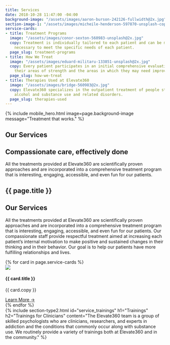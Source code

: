 ```yaml
---
title: Services
date: 2018-10-28 11:47:00 -04:00
background-image: "/assets/images/aaron-burson-242126-fullwidth@2x.jpg"
section-image-1: "/assets/images/micheile-henderson-597870-unsplash-copy-2@2x.jpg"
service-cards:
- title: Treatment Programs
  image: "/assets/images/conor-sexton-560983-unsplash@2x.jpg"
  copy: Treatment is individually tailored to each patient and can be modified as
    necessary to meet the specific needs of each patient.
  page_slug: treatment-programs
- title: How We Treat
  image: "/assets/images/eduard-militaru-133851-unsplash@2x.jpg"
  copy: Every patient participates in an initial comprehensive evaluation to determine
    their areas of strength and the areas in which they may need improvement and support.
  page_slug: how-we-treat
- title: Therapies Used at Elevate360
  image: "/assets/images/bridge-560983@2x.jpg"
  copy: Elevate360 specializes in the outpatient treatment of people struggling with
    alcohol and substance use and related disorders.
  page_slug: therapies-used
---
```


{% include mobile_hero.html image=page.background-image message="Treatment that works." %}

<section id="homepage_1" class="hero" style="background-image: url('{{ page.background-image }}')">
    <div class="section-content">
      <div class="section-content-inner">
        <h1>Our Services</h1>
        <h2>Compassionate care, effectively done</h2>
        <p>
            All the treatments provided at Elevate360 are scientifically proven approaches and are incorporated into a comprehensive treatment program that is interesting, engaging, accessible, and even fun for our patients.
        </p>
      </div>
    </div>
</section>
<section id="who_we_are">
    <h1 class="small small-full-width">{{ page.title }}</h1>
    <div class="inner-content-holder">
      <div class="section-content">
          <h2>Our Services</h2>
          <p>
              All the treatments provided at Elevate360 are scientifically proven approaches and are incorporated into a comprehensive treatment program that is interesting, engaging, accessible, and even fun for our patients.  Our compassionate staff provide respectful treatment aimed at increasing each patient’s internal motivation to make positive and sustained changes in their thinking and in their behavior.  Our goal is to help our patients have more fulfilling relationships and lives.
          </p>
      </div>
      <div class="side-image" style="background-image:url('{{ page.section-image-1 }}')"></div>
    </div>
</section>
<section id="service_cards">
  <div class="card-grid">
    {% for card in page.service-cards %}
        <div class="card card-3-up" id="{{ card.page_slug }}">
            <img src="{{ card.image }}">
            <h4>{{ card.title }}</h4>
            <p>{{ card.copy }}</p>
            <a href="/{{ card.page_slug }}" class="learn-more">Learn More &#x2192;</a>
        </div>
    {% endfor %}
  </div>
</section>
{% include section-type2.html
    id="service_trainings"
    h1="Trainings"
    h2="Trainings for Clinicians"
    content="The Elevate360 team is a group of skilled psychologists who are clinicians, researchers, and experts in addiction and the conditions that commonly occur along with substance use. We routinely provide a variety of trainings both at Elevate360 and in the community."
%}
